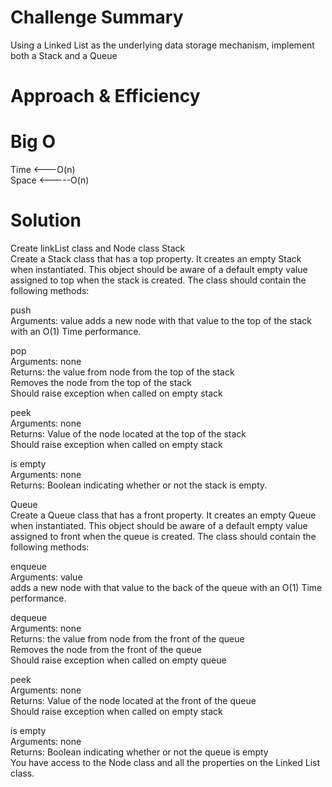 # Challenge Summary  
Using a Linked List as the underlying data storage mechanism, implement both a Stack and a Queue


# Approach & Efficiency



# Big O
Time <---O(n)       
Space <-----O(n) 


# Solution  
Create linkList class and Node class
Stack  
Create a Stack class that has a top property. It creates an empty Stack when instantiated.
This object should be aware of a default empty value assigned to top when the stack is created.
The class should contain the following methods:  

push  
Arguments: value
adds a new node with that value to the top of the stack with an O(1) Time performance.  

pop    
Arguments: none  
Returns: the value from node from the top of the stack  
Removes the node from the top of the stack  
Should raise exception when called on empty stack    

peek    
Arguments: none  
Returns: Value of the node located at the top of the stack  
Should raise exception when called on empty stack    

is empty    
Arguments: none  
Returns: Boolean indicating whether or not the stack is empty.  

Queue  
Create a Queue class that has a front property. It creates an empty Queue when instantiated.
This object should be aware of a default empty value assigned to front when the queue is created.
The class should contain the following methods:  

enqueue  
Arguments: value  
adds a new node with that value to the back of the queue with an O(1) Time performance.  

dequeue  
Arguments: none  
Returns: the value from node from the front of the queue  
Removes the node from the front of the queue  
Should raise exception when called on empty queue  

peek  
Arguments: none  
Returns: Value of the node located at the front of the queue  
Should raise exception when called on empty stack  

is empty  
Arguments: none  
Returns: Boolean indicating whether or not the queue is empty  
You have access to the Node class and all the properties on the Linked List class.
